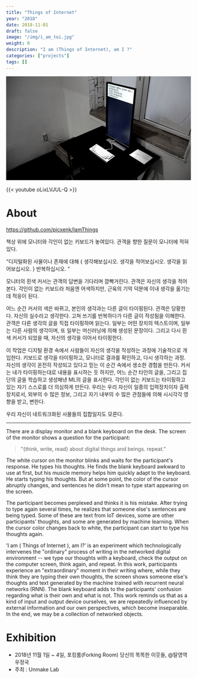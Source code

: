 ```yaml
---
title: "Things of Internet"
year: "2018"
date: 2018-11-01
draft: false
image: "/img/i_am_toi.jpg"
weight: 0
description: "I am (Things of Internet), am I ?"
categories: ["projects"]
tags: []
---
```


![](/img/i_am_toi2.jpg "exhibition")

{{< youtube oLixLVJUL-Q >}}

# About
https://github.com/picxenk/IamThings

책상 위에 모니터와 각인이 없는 키보드가 놓여있다. 관객을 향한 질문이 모니터에 적혀있다.

“디지털화된 사물이나 존재에 대해 { 생각해보십시오. 생각을 적어보십시오. 생각을 읽어보십시오. } 반복하십시오. “

모니터의 흰색 커서는 관객의 답변을 기다리며 깜빡거린다. 관객은 자신의 생각을 적어본다.
각인이 없는 키보드라 처음엔 어색하지만, 근육의 기억 덕분에 이내 생각을 옮기는데 적응이 된다.

어느 순간 커서의 색은 바뀌고, 본인의 생각과는 다른 글이 타이핑된다. 관객은 당황한다. 자신의 실수라고 생각한다.
고쳐 쓰기를 반복하다가 다른 글이 작성됨을 이해한다. 관객은 다른 생각의 글을 직접 타이핑하며 읽는다.
일부는 어떤 장치의 텍스트이며, 일부는 다른 사람의 생각이며, 또 일부는 머신러닝에 의해 생성된 문장이다.
그리고 다시 흰색 커서가 되었을 때, 자신의 생각을 이어서 타이핑한다.

이 작업은 디지털 환경 속에서 사람들이 자신의 생각을 작성하는 과정에 기술적으로 개입한다.
키보드로 생각을 타이핑하고, 모니터로 결과를 확인하고, 다시 생각하는 과정.
자신의 생각이 온전히 작성되고 있다고 믿는 이 순간 속에서 생소한 경험을 만든다.
커서는 내가 타이핑하는대로 내용을 표시하는 듯 하지만,
어느 순간 타인의 글을, 그리고 집단의 글을 학습하고 생성해낸 ML의 글을 표시한다.
각인이 없는 키보드는 타이핑하고 있는 자기 스스로를 더 의심하게 만든다.
우리는 우리 자신이 일종의 입력장치이자 출력장치로서,
외부의 수 많은 정보, 그리고 자기 내부의 수 많은 관점들에 의해 시시각각 영향을 받고, 변한다.

우리 자신이 네트워크화된 사물들의 집합일지도 모른다.

----

There are a display monitor and a blank keyboard on the desk. The screen of the monitor shows a question for the participant:

> "{think, write, read} about digital things and beings. repeat."

The white cursor on the monitor blinks and waits for the participant's response. He types his thoughts. He finds the blank keyboard awkward to use at first, but his muscle memory helps him quickly adapt to the keyboard. He starts typing his thoughts. But at some point, the color of the cursor abruptly changes, and sentences he didn't mean to type start appearing on the screen.

The participant becomes perplexed and thinks it is his mistake. After trying to type again several times, he realizes that someone else's sentences are being typed. Some of these are text from IoT devices, some are other participants' thoughts, and some are generated by machine learning. When the cursor color changes back to white, the participant can start to type his thoughts again.

‘I am ( Things of Internet ), am I?’ is an experiment which technologically intervenes the "ordinary" process of writing in the networked digital environment -- we type our thoughts with a keyboard, check the output on the computer screen, think again, and repeat. In this work, participants experience an "extraordinary" moment in their writing where, while they think they are typing their own thoughts, the screen shows someone else's thoughts and text generated by the machine trained with recurrent neural networks (RNN). The blank keyboard adds to the participants' confusion regarding what is their own and what is not. This work reminds us that as a kind of input and output device ourselves, we are repeatedly influenced by external information and our own perspectives, which become inseparable. In the end, we may be a collection of networked objects.

# Exhibition
 * 2018년 11월 1일 ~ 4일, 포킹룸(Forking Room) 당신의 똑똑한 이웃들, @탈영역우정국
 * 주최 : Unmake Lab
